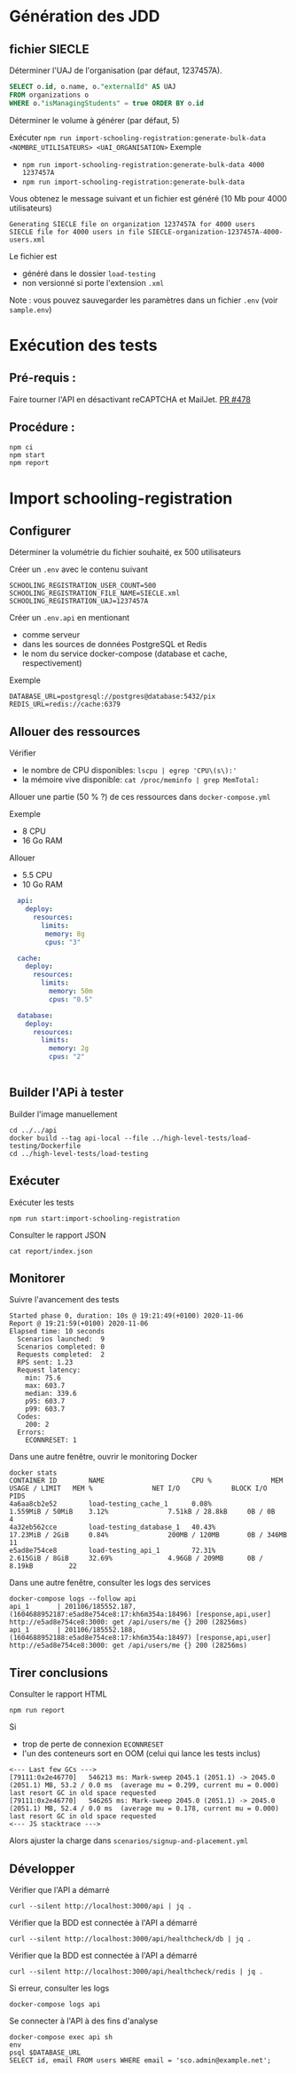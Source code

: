 # Génération des JDD

## fichier SIECLE

Déterminer l'UAJ de l'organisation (par défaut, 1237457A).

``` sql
SELECT o.id, o.name, o."externalId" AS UAJ
FROM organizations o
WHERE o."isManagingStudents" = true ORDER BY o.id
``` 
Déterminer le volume à générer (par défaut, 5)  

Exécuter `npm run import-schooling-registration:generate-bulk-data <NOMBRE_UTILISATEURS> <UAI_ORGANISATION>`
Exemple  
- `npm run import-schooling-registration:generate-bulk-data 4000 1237457A`
- `npm run import-schooling-registration:generate-bulk-data`

Vous obtenez le message suivant et un fichier est généré (10 Mb pour 4000 utilisateurs)
``` shell script
Generating SIECLE file on organization 1237457A for 4000 users
SIECLE file for 4000 users in file SIECLE-organization-1237457A-4000-users.xml
```

Le fichier est 
- généré dans le dossier `load-testing` 
- non versionné si porte l'extension `.xml`

Note : vous pouvez sauvegarder les paramètres dans un fichier `.env` (voir `sample.env`)

# Exécution des tests

## Pré-requis :

Faire tourner l'API en désactivant reCAPTCHA et MailJet. [PR #478](https://github.com/1024pix/pix/pull/478)

## Procédure :

```
npm ci
npm start
npm report
```

# Import schooling-registration

## Configurer

Déterminer la volumétrie du fichier souhaité, ex 500 utilisateurs

Créer un `.env` avec le contenu suivant 
```` shell script
SCHOOLING_REGISTRATION_USER_COUNT=500
SCHOOLING_REGISTRATION_FILE_NAME=SIECLE.xml
SCHOOLING_REGISTRATION_UAJ=1237457A
````

Créer un `.env.api` en mentionant 
- comme serveur 
- dans les sources de données PostgreSQL et Redis
- le nom du service docker-compose  (database et cache, respectivement)

Exemple
````shell script
DATABASE_URL=postgresql://postgres@database:5432/pix
REDIS_URL=redis://cache:6379
````

## Allouer des ressources
Vérifier 
- le nombre de CPU disponibles: `lscpu | egrep 'CPU\(s\):'`
- la mémoire vive disponible: `cat /proc/meminfo | grep MemTotal:`

Allouer une partie (50 % ?) de ces ressources dans `docker-compose.yml`

Exemple
* 8 CPU
* 16 Go RAM

Allouer
* 5.5 CPU
* 10 Go RAM

```` yaml
  api:
    deploy:
      resources:
        limits:
         memory: 8g
         cpus: "3"

  cache:
    deploy:
      resources:
        limits:
          memory: 50m
          cpus: "0.5"

  database:
    deploy:
      resources:
        limits:
          memory: 2g
          cpus: "2"         
         
````


## Builder l'APi à tester
Builder l'image manuellement
```
cd ../../api
docker build --tag api-local --file ../high-level-tests/load-testing/Dockerfile
cd ../high-level-tests/load-testing
```

## Exécuter

Exécuter les tests
```
npm run start:import-schooling-registration  
```

Consulter le rapport JSON
```
cat report/index.json
``` 

## Monitorer
Suivre l'avancement des tests
````
Started phase 0, duration: 10s @ 19:21:49(+0100) 2020-11-06
Report @ 19:21:59(+0100) 2020-11-06
Elapsed time: 10 seconds
  Scenarios launched:  9
  Scenarios completed: 0
  Requests completed:  2
  RPS sent: 1.23
  Request latency:
    min: 75.6
    max: 603.7
    median: 339.6
    p95: 603.7
    p99: 603.7
  Codes:
    200: 2
  Errors:
    ECONNRESET: 1

````

Dans une autre fenêtre, ouvrir le monitoring Docker
````
docker stats
CONTAINER ID        NAME                      CPU %               MEM USAGE / LIMIT   MEM %               NET I/O             BLOCK I/O           PIDS
4a6aa8cb2e52        load-testing_cache_1      0.08%               1.559MiB / 50MiB    3.12%               7.51kB / 28.8kB     0B / 0B             4
4a32eb562cce        load-testing_database_1   40.43%              17.23MiB / 2GiB     0.84%               200MB / 120MB       0B / 346MB          11
e5ad8e754ce8        load-testing_api_1        72.31%              2.615GiB / 8GiB     32.69%              4.96GB / 209MB      0B / 8.19kB         22
````

Dans une autre fenêtre, consulter les logs des services
````
docker-compose logs --follow api
api_1       | 201106/185552.187, (1604688952187:e5ad8e754ce8:17:kh6m354a:18496) [response,api,user] http://e5ad8e754ce8:3000: get /api/users/me {} 200 (28256ms)
api_1       | 201106/185552.188, (1604688952188:e5ad8e754ce8:17:kh6m354a:18497) [response,api,user] http://e5ad8e754ce8:3000: get /api/users/me {} 200 (28256ms)
````


## Tirer conclusions

Consulter le rapport HTML
```
npm run report
``` 
Si 
- trop de perte de connexion `ECONNRESET`
- l'un des conteneurs sort en OOM (celui qui lance les tests inclus)
````shell script 
<--- Last few GCs --->
[79111:0x2e46770]   546213 ms: Mark-sweep 2045.1 (2051.1) -> 2045.0 (2051.1) MB, 53.2 / 0.0 ms  (average mu = 0.299, current mu = 0.000) last resort GC in old space requested
[79111:0x2e46770]   546265 ms: Mark-sweep 2045.0 (2051.1) -> 2045.0 (2051.1) MB, 52.4 / 0.0 ms  (average mu = 0.178, current mu = 0.000) last resort GC in old space requested
<--- JS stacktrace --->
````
Alors ajuster la charge dans `scenarios/signup-and-placement.yml`

## Développer
Vérifier que l'API a démarré
```
curl --silent http://localhost:3000/api | jq .
```

Vérifier que la BDD est connectée à l'API a démarré
```
curl --silent http://localhost:3000/api/healthcheck/db | jq .
```

Vérifier que la BDD est connectée à l'API a démarré
```
curl --silent http://localhost:3000/api/healthcheck/redis | jq .
```

Si erreur, consulter les logs
```
docker-compose logs api
```

Se connecter à l'API à des fins d'analyse
```
docker-compose exec api sh
env
psql $DATABASE_URL
SELECT id, email FROM users WHERE email = 'sco.admin@example.net';
```
